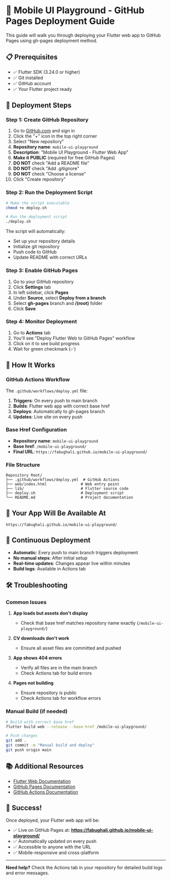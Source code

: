 # 🚀 Mobile UI Playground - GitHub Pages Deployment Guide

This guide will walk you through deploying your Flutter web app to GitHub Pages using gh-pages deployment method.

## 📋 Prerequisites

- ✅ Flutter SDK (3.24.0 or higher)
- ✅ Git installed
- ✅ GitHub account
- ✅ Your Flutter project ready

## 🎯 Deployment Steps

### Step 1: Create GitHub Repository

1. Go to [GitHub.com](https://github.com) and sign in
2. Click the "+" icon in the top right corner
3. Select "New repository"
4. **Repository name**: `mobile-ui-playground`
5. **Description**: "Mobile UI Playground - Flutter Web App"
6. **Make it PUBLIC** (required for free GitHub Pages)
7. **DO NOT** check "Add a README file"
8. **DO NOT** check "Add .gitignore"
9. **DO NOT** check "Choose a license"
10. Click "Create repository"

### Step 2: Run the Deployment Script

```bash
# Make the script executable
chmod +x deploy.sh

# Run the deployment script
./deploy.sh
```

The script will automatically:
- Set up your repository details
- Initialize git repository
- Push code to GitHub
- Update README with correct URLs

### Step 3: Enable GitHub Pages

1. Go to your GitHub repository
2. Click **Settings** tab
3. In left sidebar, click **Pages**
4. Under **Source**, select **Deploy from a branch**
5. Select **gh-pages** branch and **/(root)** folder
6. Click **Save**

### Step 4: Monitor Deployment

1. Go to **Actions** tab
2. You'll see "Deploy Flutter Web to GitHub Pages" workflow
3. Click on it to see build progress
4. Wait for green checkmark (✅)

## 🔧 How It Works

### GitHub Actions Workflow

The `.github/workflows/deploy.yml` file:

1. **Triggers**: On every push to main branch
2. **Builds**: Flutter web app with correct base href
3. **Deploys**: Automatically to gh-pages branch
4. **Updates**: Live site on every push

### Base Href Configuration

- **Repository name**: `mobile-ui-playground`
- **Base href**: `/mobile-ui-playground/`
- **Final URL**: `https://fabughali.github.io/mobile-ui-playground/`

### File Structure

```
Repository Root/
├── .github/workflows/deploy.yml  # GitHub Actions
├── web/index.html               # Web entry point
├── lib/                         # Flutter source code
├── deploy.sh                    # Deployment script
└── README.md                    # Project documentation
```

## 🚀 Your App Will Be Available At

```
https://fabughali.github.io/mobile-ui-playground/
```

## 🔄 Continuous Deployment

- **Automatic**: Every push to main branch triggers deployment
- **No manual steps**: After initial setup
- **Real-time updates**: Changes appear live within minutes
- **Build logs**: Available in Actions tab

## 🛠️ Troubleshooting

### Common Issues

1. **App loads but assets don't display**
   - Check that base href matches repository name exactly (`/mobile-ui-playground/`)

2. **CV downloads don't work**
   - Ensure all asset files are committed and pushed

3. **App shows 404 errors**
   - Verify all files are in the main branch
   - Check Actions tab for build errors

4. **Pages not building**
   - Ensure repository is public
   - Check Actions tab for workflow errors

### Manual Build (if needed)

```bash
# Build with correct base href
flutter build web --release --base-href /mobile-ui-playground/

# Push changes
git add .
git commit -m "Manual build and deploy"
git push origin main
```

## 📚 Additional Resources

- [Flutter Web Documentation](https://flutter.dev/web)
- [GitHub Pages Documentation](https://pages.github.com/)
- [GitHub Actions Documentation](https://docs.github.com/en/actions)

## 🎉 Success!

Once deployed, your Flutter web app will be:
- ✅ Live on GitHub Pages at: **https://fabughali.github.io/mobile-ui-playground/**
- ✅ Automatically updated on every push
- ✅ Accessible to anyone with the URL
- ✅ Mobile-responsive and cross-platform

---

**Need help?** Check the Actions tab in your repository for detailed build logs and error messages.
